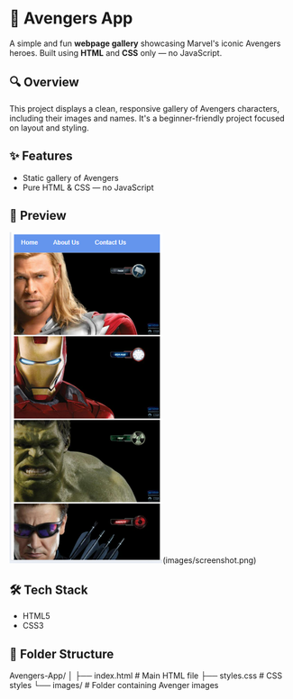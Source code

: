 # 🦸 Avengers App

A simple and fun **webpage gallery** showcasing Marvel's iconic Avengers heroes. Built using **HTML** and **CSS** only — no JavaScript.

## 🔍 Overview

This project displays a clean, responsive gallery of Avengers characters, including their images and names. It's a beginner-friendly project focused on layout and styling.

## ✨ Features

- Static gallery of Avengers
- Pure HTML & CSS — no JavaScript

## 📸 Preview

![Screenshot of Avengers App](images/screenshot.png)(images/screenshot.png) <!-- Optional: replace with your actual screenshot path -->

## 🛠️ Tech Stack

- HTML5
- CSS3

## 📁 Folder Structure

Avengers-App/
│
├── index.html # Main HTML file
├── styles.css # CSS styles
└── images/ # Folder containing Avenger images
